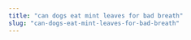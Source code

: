 ```yaml
---
title: "can dogs eat mint leaves for bad breath"
slug: "can-dogs-eat-mint-leaves-for-bad-breath"
---
```


